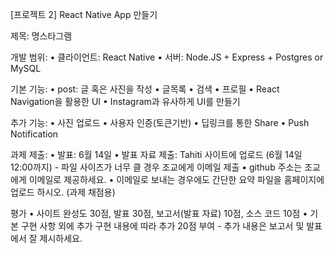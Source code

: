 [프로젝트 2] React Native App 만들기



제목: 명스타그램

개발 범위:
• 클라이언트: React Native
• 서버: Node.JS + Express + Postgres or MySQL

기본 기능:
• post: 글 혹은 사진을 작성
• 글목록
• 검색
• 프로필
• React Navigation을 활용한 UI
• Instagram과 유사하게 UI를 만들기

추가 기능:
• 사진 업로드
• 사용자 인증(토큰기반)
• 딥링크를 통한 Share
• Push Notification

과제 제출:
• 발표: 6월 14일
• 발표 자료 제출: Tahiti 사이트에 업로드 (6월 14일 12:00까지) - 파일 사이즈가 너무 클 경우 조교에게 이메일 제출
• github 주소는 조교에게 이메일로 제공하세요.
• 이메일로 보내는 경우에도 간단한 요약 파일을 홈페이지에 업로드 하시오. (과제 채점용)

평가
• 사이트 완성도 30점, 발표 30점, 보고서(발표 자료) 10점, 소스 코드 10점
• 기본 구현 사항 외에 추가 구현 내용에 따라 추가 20점 부여 - 추가 내용은 보고서 및 발표에서 잘 제시하세요.
